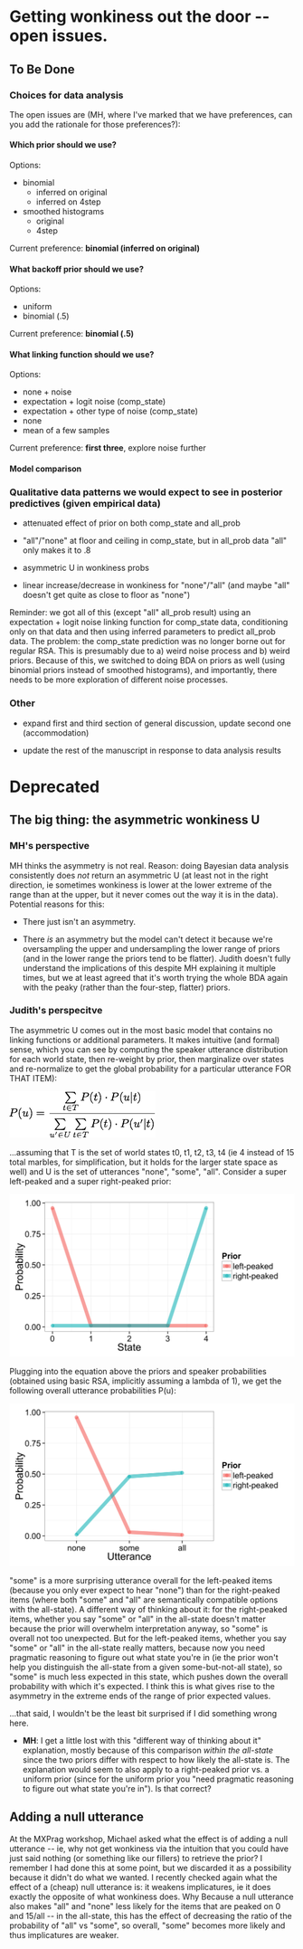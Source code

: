 # Getting wonkiness out the door -- open issues.

## To Be Done

### Choices for data analysis

The open issues are (MH, where I've marked that we have preferences, can you add the rationale for those preferences?):

#### Which prior should we use?

Options:

- binomial 
	- inferred on original
	- inferred on 4step
- smoothed histograms
	- original
	- 4step
	
Current preference:	**binomial (inferred on original)**

#### What backoff prior should we use? 

Options:

- uniform
- binomial (.5)

Current preference: **binomial (.5)**

#### What linking function should we use?

Options:

- none + noise	
- expectation + logit noise (comp_state)
- expectation + other type of noise (comp_state)
- none
- mean of a few samples

Current preference: **first three**, explore noise further

#### Model comparison	


### Qualitative data patterns we would expect to see in posterior predictives (given empirical data)

- attenuated effect of prior on both comp_state and all_prob

- "all"/"none" at floor and ceiling in comp_state, but in all_prob data "all" only makes it to .8

- asymmetric U in wonkiness probs

- linear increase/decrease in wonkiness for "none"/"all" (and maybe "all" doesn't get quite as close to floor as "none")

Reminder: we got all of this (except "all" all_prob result) using an expectation + logit noise linking function for comp_state data, conditioning only on that data and then using inferred parameters to predict all_prob data. The problem: the comp_state prediction was no longer borne out for regular RSA. This is presumably due to a) weird noise process and b) weird priors. Because of this, we switched to doing BDA on priors as well (using binomial priors instead of smoothed histograms), and importantly, there needs to be more exploration of different noise processes.

### Other

- expand first and third section of general discussion, update second one (accommodation)

- update the rest of the manuscript in response to data analysis results


# Deprecated

## The big thing: the asymmetric wonkiness U

### MH's perspective

MH thinks the asymmetry is not real. Reason: doing Bayesian data analysis consistently does *not* return an asymmetric U (at least not in the right direction, ie sometimes wonkiness is lower at the lower extreme of the range than at the upper, but it never comes out the way it is in the data). Potential reasons for this:

- There just isn't an asymmetry.

- There *is* an asymmetry but the model can't detect it because we're oversampling the upper and undersampling the lower range of priors (and in the lower range the priors tend to be flatter). Judith doesn't fully understand the implications of this despite MH explaining it multiple times, but we at least agreed that it's worth trying the whole BDA again with the peaky (rather than the four-step, flatter) priors.

### Judith's perspecitve

The asymmetric U comes out in the most basic model that contains no linking functions or additional parameters. It makes intuitive (and formal) sense, which you can see by computing the speaker utterance distribution for each world state,  then re-weight by prior, then marginalize over states and re-normalize to get the global probability for a particular utterance FOR THAT ITEM):  

![](/writing/_2015/_journal_cognition/pics/latex-formula1.png "")

...assuming that T is the set of world states t0, t1, t2, t3, t4 (ie 4 instead of 15 total marbles, for simplification, but it holds for the larger state space as well) and U is the set of utterances "none", "some", "all". Consider a super left-peaked and a super right-peaked prior:

![](/writing/_2015/_journal_cognition/pics/hypothetical-priors.png "")

Plugging into the equation above the priors and speaker probabilities  (obtained using basic RSA, implicitly assuming a lambda of 1), we get the following overall utterance probabilities P(u):

![](/writing/_2015/_journal_cognition/pics/utterance-probabilities.png "")


"some" is a more surprising utterance overall for the left-peaked items (because you only  ever expect to hear "none") than for the right-peaked items (where both "some" and "all" are semantically compatible options with the all-state). A different way of thinking about it: for the right-peaked items, whether you say "some" or "all" in the all-state doesn't matter because the prior will overwhelm interpretation anyway, so "some" is overall not too unexpected. But for the left-peaked items, whether you say "some" or "all" in the all-state really matters, because now you need pragmatic reasoning to figure out what state you're in (ie the prior won't help you distinguish the all-state from a given some-but-not-all state), so "some" is much less expected in this state, which pushes down the overall probability with which it's expected. I think this is what gives rise to the asymmetry in the extreme ends of the range of prior expected values.

...that said, I wouldn't be the least bit surprised if I did something wrong here.

- **MH**: I get a little lost with this "different way of thinking about it" explanation, mostly because of this comparison *within the all-state* since the two priors differ with respect to how likely the all-state is. The explanation would seem to also apply to a right-peaked prior vs. a uniform prior (since for the uniform prior you "need pragmatic reasoning to figure out what state you're in"). Is that correct?


## Adding a null utterance

At the MXPrag workshop, Michael asked what the effect is of adding a null utterance -- ie, why not get wonkiness via the intuition that you could have just said nothing (or something like our fillers) to retrieve the prior? I remember I had done this at some point, but we discarded it as a possibility because it didn't do what we wanted. I recently checked again what the effect of a (cheap) null utterance is: it weakens implicatures, ie it does exactly the opposite of what wonkiness does. Why Because a null utterance also makes "all" and "none" less likely for the items that are peaked on 0 and 15/all -- in the all-state, this has the effect of decreasing the ratio of the probability of "all" vs "some", so overall, "some" becomes more likely and thus implicatures are weaker.




